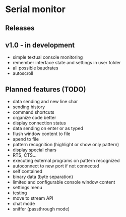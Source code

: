 # Serial monitor

## Releases
## v1.0 - in development
* simple textual console monitoring
* remember interface state and settings in user folder
* all possible baudrates
* autoscroll

## Planned features (TODO)
* data sending and new line char
* sending history
* command shortcuts
* organize code better
* display connection status
* data sending on enter or as typed
* flush window content to file
* apend to file
* pattern recognition (highlight or show only pattern)
* display special chars
* RTS, CTS...
* executing external programs on pattern recognized
* autoconnect to new port if not connected
* self contained
* binary data (byte separation)
* limited and configurable console window content
* settings menu
* testing
* move to stream API
* chat mode
* sniffer (passthrough mode)